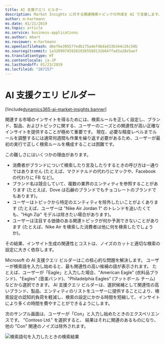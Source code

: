 ```yaml
---
title: AI 支援クエリ ビルダー
description: Market Insights に対する関連検索トピックの作成を AI で支援します。
author: m-hartmann
ms.date: 01/21/2019
ms.topic: article
ms.service: business-applications
ms.author: mhart
ms.reviewer: m-hartmann
ms.openlocfilehash: d6ef6e395577edb175a4ef4bda433b344c26c50b
ms.sourcegitcommit: 1a326997459281936558d131b647fad3a28e5aef
ms.translationtype: HT
ms.contentlocale: ja-JP
ms.lasthandoff: 01/23/2019
ms.locfileid: "287157"
---
```

#  <a name="ai-assisted-query-builder"></a>AI 支援クエリ ビルダー
[!include[dynamics365-ai-market-insights banner](../../includes/dynamics365-ai-market-insights.md)]


関連する市場のインサイトを得るためには、検索ルールを正しく設定し、ブランド、製品、およびトピックに関する、ユーザーのニーズとの関連性が高い正確なインサイトを提供することが極めて重要です。 現在、必要な精度レベルまでルールを調整するには通常何週間も作業を繰り返す必要があるため、ユーザーが最初の実行で正しく検索ルールを構成することは困難です。 

この難しさにはいくつかの理由があります。

- 消費者がブランドについて検索したり言及したりするときの呼び方は一通りではありません (たとえば、マクドナルドの代わりにマックや、Facebook の代わりに FB など)。 
- ブランド名は競合していて、複数の業界のエンティティを参照することがあります (たとえば、Dove は石鹸のブランドでもチョコレートのブランドでもあります)。 
- ユーザーはトピックから特定のエンティティを除外したいことがよくあります (たとえば、ユーザーは "Nike Air Jordan 1" のトレンドを追いたくても、"High Zip" モデルは除きたい場合があります)。 
- ユーザーは注目する価値のある関連トピックが何か予測できないことがあります (たとえば、Nike Air を検索した消費者は他に何を検索したでしょうか)。 

その結果、インサイト生成の関連性とコストは、ノイズのカットと適切な検索の設定に大きく依存します。

Microsoft の AI 支援クエリ ビルダーはこの核心的な問題を解決します。 ユーザーが検索語を入力し始めると、最も関連性の高い候補の語が表示されます。 たとえば、ユーザーが「Eagle」と入力した場合、"American Eagle" (衣料品ブランド)、"Eagles" (音楽バンド)、"Philadelphia Eagles" (フットボール チーム) などから選択できます。 AI 支援クエリ ビルダーは、選択候補として関連性の高いブランド、製品、エンティティのリストをユーザーに提供することにより、検索設定の認知的負荷を軽減し、検索の設定にかかる時間を短縮して、インサイトにより多くの時間を費やすことができるようにします。

次のサンプル画面は、ユーザーが「Con」と入力し始めたときのエクスペリエンスです。 "Contoso Ltd." を選択すると、 結果はそれに関連のあるものになり、他の "Con" 関連のノイズは除外されます。

![検索語句を入力したときの検索結果](media/assisted-query-suggestions.png "検索語句を入力したときの検索結果")

